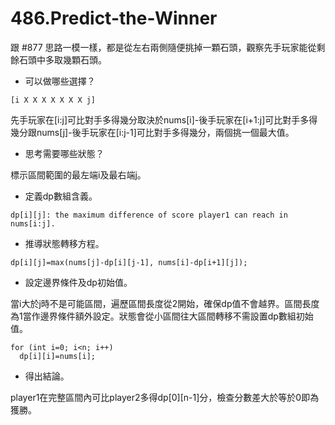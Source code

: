 # 486.Predict-the-Winner

跟 #877 思路一模一樣，都是從左右兩側隨便挑掉一顆石頭，觀察先手玩家能從剩餘石頭中多取幾顆石頭。

- 可以做哪些選擇？

```
[i X X X X X X X j]
```

先手玩家在[i:j]可比對手多得幾分取決於nums[i]-後手玩家在[i+1:j]可比對手多得幾分跟nums[j]-後手玩家在[i:j-1]可比對手多得幾分，兩個挑一個最大值。

- 思考需要哪些狀態？

標示區間範圍的最左端i及最右端j。

- 定義dp數組含義。

```
dp[i][j]: the maximum difference of score player1 can reach in nums[i:j].
```

- 推導狀態轉移方程。

```
dp[i][j]=max(nums[j]-dp[i][j-1], nums[i]-dp[i+1][j]);
```

- 設定邊界條件及dp初始值。

當i大於j時不是可能區間，遍歷區間長度從2開始，確保dp值不會越界。區間長度為1當作邊界條件額外設定。狀態會從小區間往大區間轉移不需設置dp數組初始值。

```
for (int i=0; i<n; i++)
  dp[i][i]=nums[i];
```

- 得出結論。

player1在完整區間內可比player2多得dp[0][n-1]分，檢查分數差大於等於0即為獲勝。
